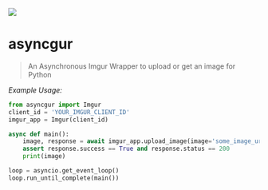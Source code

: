 [![](https://img.shields.io/pypi/v/asyncgur.svg)](https://pypi.org/project/asyncgur/)

# asyncgur

> An Asynchronous Imgur Wrapper to upload or get an image for Python


*Example Usage:*
```python
from asyncgur import Imgur
client_id = 'YOUR_IMGUR_CLIENT_ID'
imgur_app = Imgur(client_id)

async def main():
    image, response = await imgur_app.upload_image(image='some_image_url_or_bytes')
    assert response.success == True and response.status == 200
    print(image)

loop = asyncio.get_event_loop()
loop.run_until_complete(main())
